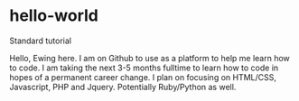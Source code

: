 # hello-world
Standard tutorial


Hello, Ewing here. I am on Github to use as a platform to help me learn how to code. I am taking the next 3-5 months fulltime to learn how to code in hopes of a permanent career change. I plan on focusing on HTML/CSS, Javascript, PHP and Jquery. Potentially Ruby/Python as well.
